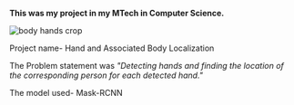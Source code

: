 **This was my project in my MTech in Computer Science.** 

![body hands crop](https://github.com/user-attachments/assets/0d7058ea-697c-45dd-8418-bc2cc818e8c2)

Project name- Hand and Associated Body Localization 

The Problem statement was *"Detecting hands and finding the location of the corresponding person for each detected hand."*

The model used- Mask-RCNN 

